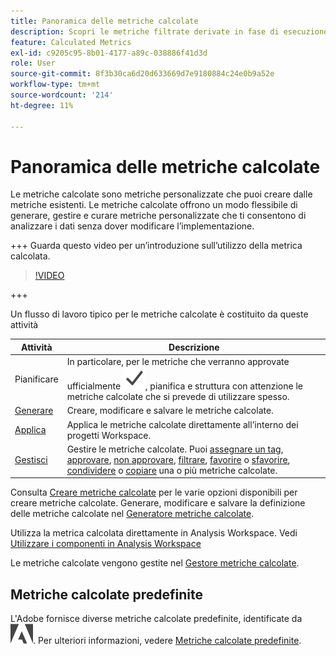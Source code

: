 ```yaml
---
title: Panoramica delle metriche calcolate
description: Scopri le metriche filtrate derivate in fase di esecuzione dei rapporti.
feature: Calculated Metrics
exl-id: c9205c95-8b01-4177-a89c-038886f41d3d
role: User
source-git-commit: 8f3b30ca6d20d633669d7e9180884c24e0b9a52e
workflow-type: tm+mt
source-wordcount: '214'
ht-degree: 11%

---
```


# Panoramica delle metriche calcolate

Le metriche calcolate sono metriche personalizzate che puoi creare dalle metriche esistenti. Le metriche calcolate offrono un modo flessibile di generare, gestire e curare metriche personalizzate che ti consentono di analizzare i dati senza dover modificare l’implementazione.

+++ Guarda questo video per un’introduzione sull’utilizzo della metrica calcolata.

>[!VIDEO](https://video.tv.adobe.com/v/31787/?learn=on)

+++

Un flusso di lavoro tipico per le metriche calcolate è costituito da queste attività

| Attività | Descrizione |
| --- | --- |
| Pianificare | In particolare, per le metriche che verranno approvate ufficialmente ![Segno di spunta](/help/assets/icons/Checkmark.svg), pianifica e struttura con attenzione le metriche calcolate che si prevede di utilizzare spesso. |
| [Generare](/help/components/calc-metrics/cm-workflow/cm-build-metrics.md) | Creare, modificare e salvare le metriche calcolate. |
| [Applica](/help/components/use-components-in-workspace.md) | Applica le metriche calcolate direttamente all’interno dei progetti Workspace. |
| [Gestisci](/help/components/calc-metrics/cm-workflow/cm-manager.md) | Gestire le metriche calcolate. Puoi [assegnare un tag](/help/components/calc-metrics/cm-workflow/cm-tagging.md), [approvare](/help/components/calc-metrics/cm-workflow/cm-approving.md), [non approvare](/help/components/calc-metrics/cm-workflow/cm-approving.md), [filtrare](/help/components/calc-metrics/cm-workflow/cm-filter.md), [favorire](/help/components/calc-metrics/cm-workflow/cm-favorite.md) o [sfavorire](/help/components/calc-metrics/cm-workflow/cm-favorite.md), [condividere](/help/components/calc-metrics/cm-workflow/cm-sharing.md) o [copiare](/help/components/calc-metrics/cm-workflow/cm-copy.md) una o più metriche calcolate. |

Consulta [Creare metriche calcolate](/help/components/calc-metrics/cm-workflow/cm-workflow.md) per le varie opzioni disponibili per creare metriche calcolate. Generare, modificare e salvare la definizione delle metriche calcolate nel [Generatore metriche calcolate](cm-workflow/cm-build-metrics.md).

Utilizza la metrica calcolata direttamente in Analysis Workspace. Vedi [Utilizzare i componenti in Analysis Workspace](/help/components/use-components-in-workspace.md)

Le metriche calcolate vengono gestite nel [Gestore metriche calcolate](cm-workflow/cm-manager.md).

## Metriche calcolate predefinite

L&#39;Adobe fornisce diverse metriche calcolate predefinite, identificate da ![AdobeLogoSmall](/help/assets/icons/AdobeLogoSmall.svg). Per ulteriori informazioni, vedere [Metriche calcolate predefinite](/help/components/calc-metrics/default-calcmetrics.md).
